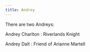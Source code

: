 ```yaml
---
title: Andrey
---
```


There are two Andreys:

Andrey Charlton : Riverlands Knight

Andrey Dalt : Friend of Arianne Martell


